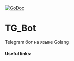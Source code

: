 [![GoDoc](https://godoc.org/gopkg.in/telebot.v3?status.svg)](https://godoc.org/gopkg.in/telebot.v3)
# TG_Bot

Telegram бот на языке Golang

#### Useful links:
<!-- [Telebot Documentation](https://pkg.go.dev/gopkg.in/telebot.v3) -->
